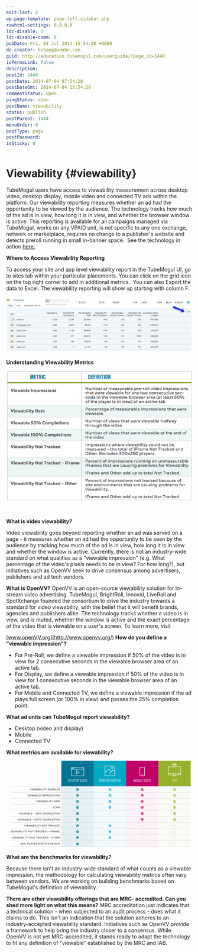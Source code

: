 ```yaml
---
edit-last: 4
wp-page-template: page-left-sidebar.php
rawhtml-settings: 0,0,0,0
ldc-disable: 0
ldc-disable-comm: 0
pubDate: Fri, 04 Jul 2014 15:54:20 +0000
dc-creator: hchang@adobe.com
guid: http://education.tubemogul.com/userguide/?page_id=1448
isPermaLink: false
description: 
postId: 1448
postDate: 2014-07-04 07:54:20
postDateGmt: 2014-07-04 15:54:20
commentStatus: open
pingStatus: open
postName: viewability
status: publish
postParent: 1444
menuOrder: 0
postType: page
postPassword: 
isSticky: 0
---
```


# Viewability {#viewability}

TubeMogul users have access to&nbsp;viewability measurement across desktop video, desktop display, mobile video and connected TV ads within the platform. Our&nbsp;viewability reporting measures whether an ad had the opportunity to be viewed by the audience. The technology tracks how much of the ad is in view, how long it is in view, and whether the browser window is active. This reporting is available for all campaigns managed via TubeMogul, works on any VPAID unit, is not specific to any one exchange, network or marketplace, requires no change to a publisher's website and detects preroll running in small in-banner space.&nbsp;&nbsp;See the technology in action [here.](http://playtime.tubemogul.com/demo/viewability/index.html)
  
**Where to Access Viewability Reporting**

To access your site and app level viewability report in the TubeMogul UI, go to sites tab within your particular placements. You can click on the grid icon on the top right corner to add in additional metrics. &nbsp;You can also Export the data to Excel. The viewability reporting will show up starting with column F.

[ ![Sites](assets/sites-1024x308.png)](assets/sites-1.png)

**Understanding Viewability Metrics&nbsp;**

[ ![2015-08-21_1541](assets/2015-08-21-1541.png)](assets/2015-08-21-1541.png)

&nbsp;

**What is video viewability?**

Video viewability goes beyond reporting whether an ad was served on a page - it measures whether an ad had the opportunity to be seen by the audience by tracking how much of the ad is in view, how long it is in view and whether the window is active. Currently, there is not an industry-wide standard on what qualifies as a "viewable impression" (e.g. What percentage of the video's pixels needs to be in view? For how long?), but initiatives such as OpenVV seek to drive consensus among advertisers, publishers and ad tech vendors.

**What is OpenVV?**
OpenVV is an open-source viewability solution for in-stream video advertising. TubeMogul, BrightRoll, Innovid, LiveRail and SpotXchange founded the consortium to drive the industry towards a standard for video viewability, with the belief that it will benefit brands, agencies and publishers alike. The technology tracks whether a video is in view, and is muted, whether the window is active and the exact percentage of the video that is viewable on a user's screen. To learn more, visit&nbsp;

[www.openVV.org](http://www.openvv.org/)
**How do you define a "viewable impression"?**

* For Pre-Roll, we define a viewable impression if 50% of the video is in view for 2 consecutive seconds in the viewable browser area of an active tab.
* For Display,&nbsp;we define a viewable impression if&nbsp;50% of the video is in view for 1 consecutive seconds in the viewable browser area of an active tab.
* For Mobile and Connected TV, we define a viewable impression if the ad plays full screen (or 100% in view) and passes the 25% completion point.

**What ad units can TubeMogul report viewability?**

* Desktop (video and display)
* Mobile
* Connected TV

**What metrics are available for viewability?**

[ ![cross screen viewability metrics](assets/cross-screen-viewability-metrics-1024x478.png)](assets/cross-screen-viewability-metrics.png)

**What are the benchmarks for viewability?**

Because there isn't an industry-wide standard of what counts as a viewable impression, the methodology for calculating viewability metrics often vary between vendors. We are working on building benchmarks based on TubeMogul's definition of viewability.

**There are other viewability offerings that are MRC- accredited. Can you shed more light on what this means?**
MRC accreditation just indicates that a technical solution - when subjected to an audit process - does what it claims to do. This isn't an indication that the solution adheres to an industry-accepted viewability standard. Initiatives such as OpenVV provide a framework to help bring the industry closer to a consensus. While OpenVV is not yet MRC-accredited, it stands ready to adapt the technology to fit any definition of "viewable" established by the MRC and IAB. 